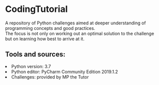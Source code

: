 # CodingTutorial
A repository of Python challenges aimed at deeper understanding of programming concepts and good practices. </br>The focus is not only on working out an optimal solution to the challenge but on learning how best to arrive at it.

<h2>Tools and sources:</h2>
<li>Python version: 3.7</li>
<li>Python editor: PyCharm Community Edition 2019.1.2</li>
<li>Challenges: provided by MP the Tutor</li>
